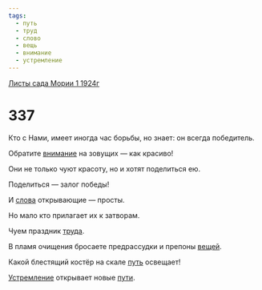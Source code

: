 ```yaml
---
tags:
  - путь
  - труд
  - слово
  - вещь
  - внимание
  - устремление
---
```


[Листы сада Мории 1 1924г](/agni/1924)

# 337
Кто с Нами, имеет иногда час борьбы, но знает: он всегда победитель.   

Обратите [внимание](/tag/#внимание) на зовущих — как красиво!   

Они не только чуют красоту, но и хотят поделиться ею.   

Поделиться — залог победы!   

И [слова](/tag/#слово) открывающие — просты.   

Но мало кто прилагает их к затворам.   

Чуем праздник [труда](/tag/#труд).   

В пламя очищения бросаете предрассудки и препоны [вещей](/tag/#вещь).   

Какой блестящий костёр на скале [путь](/tag/#путь) освещает!   

[Устремление](/tag/#устремление) открывает новые [пути](/tag/#путь).   

